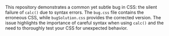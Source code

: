 This repository demonstrates a common yet subtle bug in CSS: the silent failure of `calc()` due to syntax errors.  The `bug.css` file contains the erroneous CSS, while `bugSolution.css` provides the corrected version.  The issue highlights the importance of careful syntax when using `calc()` and the need to thoroughly test your CSS for unexpected behavior.